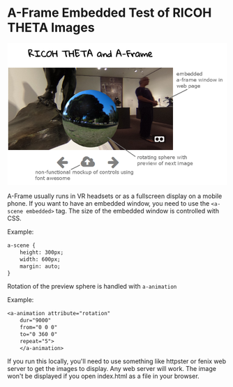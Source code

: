 # A-Frame Embedded Test of RICOH THETA Images

![](screenshot.png)

A-Frame usually runs in VR headsets or as a fullscreen display on a mobile phone. If you want to have an embedded window, you need to use the `<a-scene embedded>` tag. The size
of the embedded window
is controlled with CSS.

Example:

    a-scene {
        height: 300px;
        width: 600px;
        margin: auto;
    }

Rotation of the preview sphere is handled with `a-animation`

Example:

    <a-animation attribute="rotation"
        dur="9000"
        from="0 0 0"
        to="0 360 0"
        repeat="5">
        </a-animation>

If you run this locally, you'll need to use something like httpster or fenix web server to get the images to display. Any web server will work. The image won't be displayed if you open index.html as a file in your browser.